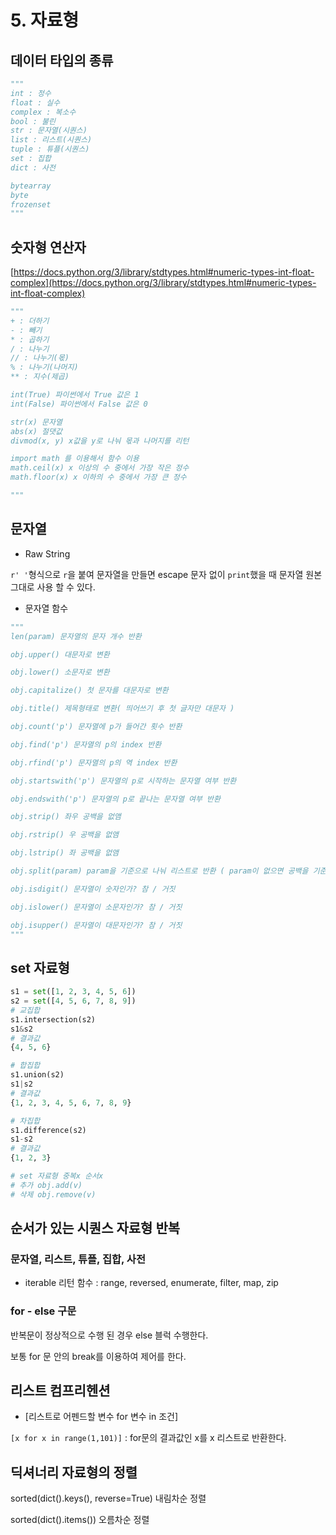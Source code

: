 # 5. 자료형

## 데이터 타입의 종류

```python
"""
int : 정수
float : 실수
complex : 복소수
bool : 불린
str : 문자열(시퀀스)
list : 리스트(시퀀스)
tuple : 튜플(시퀀스)
set : 집합
dict : 사전

bytearray
byte
frozenset
"""
```

## 숫자형 연산자

[https://docs.python.org/3/library/stdtypes.html#numeric-types-int-float-complex](https://docs.python.org/3/library/stdtypes.html#numeric-types-int-float-complex)

```python
"""
+ : 더하기
- : 빼기
* : 곱하기
/ : 나누기
// : 나누기(몫)
% : 나누기(나머지)
** : 지수(제곱)

int(True) 파이썬에서 True 값은 1
int(False) 파이썬에서 False 값은 0

str(x) 문자열
abs(x) 절댓값
divmod(x, y) x값을 y로 나눠 몫과 나머지를 리턴

import math 를 이용해서 함수 이용
math.ceil(x) x 이상의 수 중에서 가장 작은 정수
math.floor(x) x 이하의 수 중에서 가장 큰 정수

"""
```

## 문자열

- Raw String

`r' '`형식으로 `r`을 붙여 문자열을 만들면 escape 문자 없이 `print`했을 때 문자열 원본 그대로 사용 할 수 있다.

- 문자열 함수

```python
"""
len(param) 문자열의 문자 개수 반환

obj.upper() 대문자로 변환

obj.lower() 소문자로 변환

obj.capitalize() 첫 문자를 대문자로 변환

obj.title() 제목형태로 변환( 띄어쓰기 후 첫 글자만 대문자 )

obj.count('p') 문자열에 p가 들어간 횟수 반환

obj.find('p') 문자열의 p의 index 반환

obj.rfind('p') 문자열의 p의 역 index 반환

obj.startswith('p') 문자열의 p로 시작하는 문자열 여부 반환

obj.endswith('p') 문자열의 p로 끝나는 문자열 여부 반환

obj.strip() 좌우 공백을 없앰

obj.rstrip() 우 공백을 없앰

obj.lstrip() 좌 공백을 없앰

obj.split(param) param을 기준으로 나눠 리스트로 반환 ( param이 없으면 공백을 기준 )

obj.isdigit() 문자열이 숫자인가? 참 / 거짓

obj.islower() 문자열이 소문자인가? 참 / 거짓

obj.isupper() 문자열이 대문자인가? 참 / 거짓
"""
```

## set 자료형

```python
s1 = set([1, 2, 3, 4, 5, 6])
s2 = set([4, 5, 6, 7, 8, 9])
# 교집합
s1.intersection(s2)
s1&s2
# 결과값
{4, 5, 6}

# 합집합
s1.union(s2)
s1|s2
# 결과값
{1, 2, 3, 4, 5, 6, 7, 8, 9}

# 차집합
s1.difference(s2)
s1-s2
# 결과값
{1, 2, 3}

# set 자료형 중복x 순서x
# 추가 obj.add(v)
# 삭제 obj.remove(v)
```

## 순서가 있는 시퀀스 자료형 반복

### 문자열, 리스트, 튜플, 집합, 사전

- iterable 리턴 함수 : range, reversed, enumerate, filter, map, zip

### for - else 구문

반복문이 정상적으로 수행 된 경우 else 블럭 수행한다.

보통 for 문 안의 break를 이용하여 제어를 한다.

## 리스트 컴프리헨션

- [리스트로 어펜드할 변수 for 변수 in 조건]

`[x for x in range(1,101)]` : for문의 결과값인 x를 x 리스트로 반환한다.

## 딕셔너리 자료형의 정렬

sorted(dict().keys(), reverse=True) 내림차순 정렬

sorted(dict().items()) 오름차순 정렬

